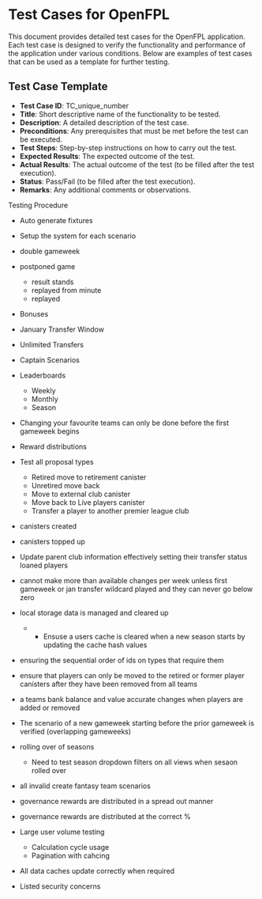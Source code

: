 # Test Cases for OpenFPL

This document provides detailed test cases for the OpenFPL application. Each test case is designed to verify the functionality and performance of the application under various conditions. Below are examples of test cases that can be used as a template for further testing.

## Test Case Template

- **Test Case ID**: TC_unique_number
- **Title**: Short descriptive name of the functionality to be tested.
- **Description**: A detailed description of the test case.
- **Preconditions**: Any prerequisites that must be met before the test can be executed.
- **Test Steps**: Step-by-step instructions on how to carry out the test.
- **Expected Results**: The expected outcome of the test.
- **Actual Results**: The actual outcome of the test (to be filled after the test execution).
- **Status**: Pass/Fail (to be filled after the test execution).
- **Remarks**: Any additional comments or observations.


Testing Procedure

- Auto generate fixtures
- Setup the system for each scenario

- double gameweek
- postponed game
  - result stands
  - replayed from minute
  - replayed
- Bonuses
- January Transfer Window
- Unlimited Transfers
- Captain Scenarios
- Leaderboards
  - Weekly
  - Monthly
  - Season
- Changing your favourite teams can only be done before the first gameweek begins
- Reward distributions
- Test all proposal types
  - Retired move to retirement canister
  - Unretired move back
  - Move to external club canister
  - Move back to Live players canister
  - Transfer a player to another premier league club
- canisters created
- canisters topped up
- Update parent club information effectively setting their transfer status loaned players
- cannot make more than available changes per week unless first gameweek or jan transfer wildcard played and they can never go below zero
- local storage data is managed and cleared up
  - - Ensuse a users cache is cleared when a new season starts by updating the cache hash values
- ensuring the sequential order of ids on types that require them
- ensure that players can only be moved to the retired or former player canisters after they have been removed from all teams
- a teams bank balance and value accurate changes when players are added or removed
- The scenario of a new gameweek starting before the prior gameweek is verified (overlapping gameweeks)
- rolling over of seasons
  - Need to test season dropdown filters on all views when sesaon rolled over
- all invalid create fantasy team scenarios
- governance rewards are distributed in a spread out manner
- governance rewards are distributed at the correct %
- Large user volume testing
  - Calculation cycle usage
  - Pagination with cahcing
- All data caches update correctly when required

- Listed security concerns
